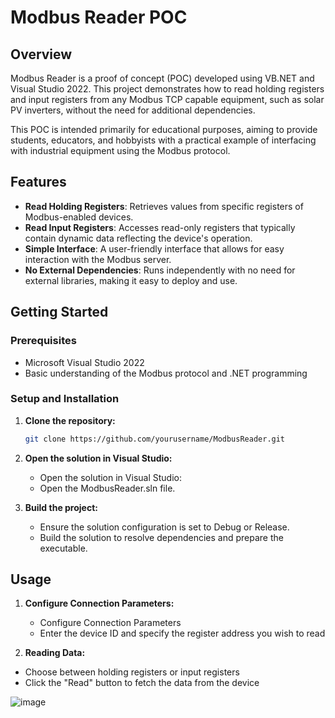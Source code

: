 # Modbus Reader POC

## Overview
Modbus Reader is a proof of concept (POC) developed using VB.NET and Visual Studio 2022. This project demonstrates how to read holding registers and input registers from any Modbus TCP capable equipment, such as solar PV inverters, without the need for additional dependencies.

This POC is intended primarily for educational purposes, aiming to provide students, educators, and hobbyists with a practical example of interfacing with industrial equipment using the Modbus protocol.

## Features
- **Read Holding Registers**: Retrieves values from specific registers of Modbus-enabled devices.
- **Read Input Registers**: Accesses read-only registers that typically contain dynamic data reflecting the device's operation.
- **Simple Interface**: A user-friendly interface that allows for easy interaction with the Modbus server.
- **No External Dependencies**: Runs independently with no need for external libraries, making it easy to deploy and use.

## Getting Started

### Prerequisites
- Microsoft Visual Studio 2022
- Basic understanding of the Modbus protocol and .NET programming

### Setup and Installation
1. **Clone the repository:**
   ```bash
   git clone https://github.com/yourusername/ModbusReader.git

2. **Open the solution in Visual Studio:**
   - Open the solution in Visual Studio:
   - Open the ModbusReader.sln file.

3. **Build the project:**
   - Ensure the solution configuration is set to Debug or Release.
   - Build the solution to resolve dependencies and prepare the executable.

## Usage

1. **Configure Connection Parameters:**
   - Configure Connection Parameters
   - Enter the device ID and specify the register address you wish to read

2.  **Reading Data:**
   - Choose between holding registers or input registers
   - Click the "Read" button to fetch the data from the device


![image](https://github.com/user-attachments/assets/8cc64e94-1653-4bc6-afc6-01ce0cfdcd91)
